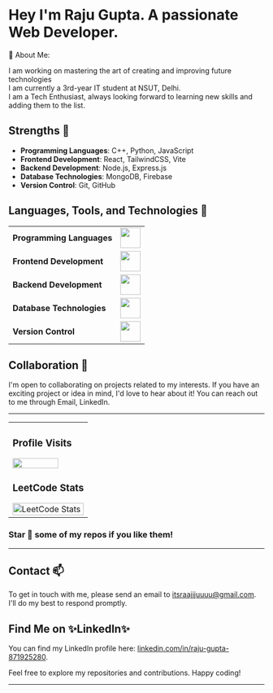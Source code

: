 # Hey I'm Raju Gupta. A passionate Web Developer.


💫 About Me:

I am working on mastering the art of creating and improving future technologies<br> 
I am currently a 3rd-year IT student at NSUT, Delhi.<br> 
I am a Tech Enthusiast, always looking forward to learning new skills and adding them to the list.<br>


## Strengths 🤞

- **Programming Languages**: C++, Python, JavaScript
- **Frontend Development**: React, TailwindCSS, Vite
- **Backend Development**: Node.js, Express.js
- **Database Technologies**: MongoDB, Firebase
- **Version Control**: Git, GitHub

## Languages, Tools, and Technologies 🚀 
<table>
	<tr>
		<td><strong>Programming Languages</strong></td>
		<td><img height=40 src="https://skillicons.dev/icons?i=cpp,py,js&theme=dark"></td>
	</tr>
	<tr>
		<td><strong>Frontend Development</strong></td>
		<td><img height=40 src="https://skillicons.dev/icons?i=html,css,react,tailwind,vite&theme=dark"></td>
	</tr>
	<tr>
		<td><strong>Backend Development</strong></td>
		<td><img height=40 src="https://skillicons.dev/icons?i=nodejs,express&theme=dark"></td>
	</tr>
	<tr>
		<td><strong>Database Technologies</strong></td>
		<td><img height=40 src="https://skillicons.dev/icons?i=mongodb,firebase&theme=dark"></td>
	</tr>
	<tr>
		<td><strong>Version Control</strong></td>
		<td><img height=40 src="https://skillicons.dev/icons?i=git,github&theme=dark"></td>
	</tr>
</table>

## Collaboration 🤝

I'm open to collaborating on projects related to my interests. If you have an exciting project or idea in mind, I'd love to hear about it! You can reach out to me through Email, LinkedIn.

<hr>

<div align="center">
    <table width="80%">
        <tr>
            <td width="100%">
                <h3><b>Profile Visits</b></h3>
                <img width="80%" src="https://profile-counter.glitch.me/{RajuCodz}/count.svg">
                <h3><b>LeetCode Stats</b></h3>
                <img src="https://leetcard.jacoblin.cool/itsraajjjuuuu?theme=dark&font=Carrois%20Gothic%20SC&ext=contest" alt="LeetCode Stats" width="100%">
            </td>
        </tr>
    </table>
</div>

### Star 🌟 some of my repos if you like them!
<hr>

## Contact 📫 

To get in touch with me, please send an email to [itsraajjjuuuu@gmail.com](mailto:raju.gupta@example.com). I'll do my best to respond promptly.

## Find Me on ✨LinkedIn✨

You can find my LinkedIn profile here: [linkedin.com/in/raju-gupta-871925280](https://www.linkedin.com/in/raju-gupta-871925280). 

Feel free to explore my repositories and contributions. Happy coding!

---
